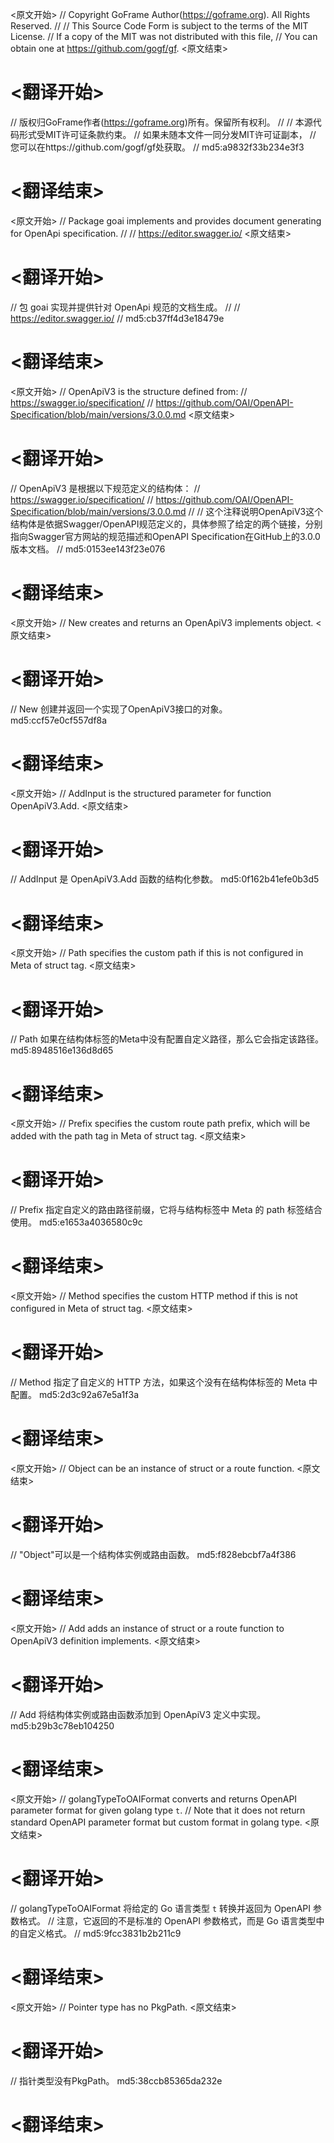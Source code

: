 
<原文开始>
// Copyright GoFrame Author(https://goframe.org). All Rights Reserved.
//
// This Source Code Form is subject to the terms of the MIT License.
// If a copy of the MIT was not distributed with this file,
// You can obtain one at https://github.com/gogf/gf.
<原文结束>

# <翻译开始>
// 版权归GoFrame作者(https://goframe.org)所有。保留所有权利。
//
// 本源代码形式受MIT许可证条款约束。
// 如果未随本文件一同分发MIT许可证副本，
// 您可以在https://github.com/gogf/gf处获取。
// md5:a9832f33b234e3f3
# <翻译结束>


<原文开始>
// Package goai implements and provides document generating for OpenApi specification.
//
// https://editor.swagger.io/
<原文结束>

# <翻译开始>
// 包 goai 实现并提供针对 OpenApi 规范的文档生成。
//
// https://editor.swagger.io/
// md5:cb37ff4d3e18479e
# <翻译结束>


<原文开始>
// OpenApiV3 is the structure defined from:
// https://swagger.io/specification/
// https://github.com/OAI/OpenAPI-Specification/blob/main/versions/3.0.0.md
<原文结束>

# <翻译开始>
// OpenApiV3 是根据以下规范定义的结构体：
// https://swagger.io/specification/
// https://github.com/OAI/OpenAPI-Specification/blob/main/versions/3.0.0.md
// 
// 这个注释说明OpenApiV3这个结构体是依据Swagger/OpenAPI规范定义的，具体参照了给定的两个链接，分别指向Swagger官方网站的规范描述和OpenAPI Specification在GitHub上的3.0.0版本文档。
// md5:0153ee143f23e076
# <翻译结束>


<原文开始>
// New creates and returns an OpenApiV3 implements object.
<原文结束>

# <翻译开始>
// New 创建并返回一个实现了OpenApiV3接口的对象。 md5:ccf57e0cf557df8a
# <翻译结束>


<原文开始>
// AddInput is the structured parameter for function OpenApiV3.Add.
<原文结束>

# <翻译开始>
// AddInput 是 OpenApiV3.Add 函数的结构化参数。 md5:0f162b41efe0b3d5
# <翻译结束>


<原文开始>
// Path specifies the custom path if this is not configured in Meta of struct tag.
<原文结束>

# <翻译开始>
// Path 如果在结构体标签的Meta中没有配置自定义路径，那么它会指定该路径。 md5:8948516e136d8d65
# <翻译结束>


<原文开始>
// Prefix specifies the custom route path prefix, which will be added with the path tag in Meta of struct tag.
<原文结束>

# <翻译开始>
// Prefix 指定自定义的路由路径前缀，它将与结构标签中 Meta 的 path 标签结合使用。 md5:e1653a4036580c9c
# <翻译结束>


<原文开始>
// Method specifies the custom HTTP method if this is not configured in Meta of struct tag.
<原文结束>

# <翻译开始>
// Method 指定了自定义的 HTTP 方法，如果这个没有在结构体标签的 Meta 中配置。 md5:2d3c92a67e5a1f3a
# <翻译结束>


<原文开始>
// Object can be an instance of struct or a route function.
<原文结束>

# <翻译开始>
// "Object"可以是一个结构体实例或路由函数。 md5:f828ebcbf7a4f386
# <翻译结束>


<原文开始>
// Add adds an instance of struct or a route function to OpenApiV3 definition implements.
<原文结束>

# <翻译开始>
// Add 将结构体实例或路由函数添加到 OpenApiV3 定义中实现。 md5:b29b3c78eb104250
# <翻译结束>


<原文开始>
// golangTypeToOAIFormat converts and returns OpenAPI parameter format for given golang type `t`.
// Note that it does not return standard OpenAPI parameter format but custom format in golang type.
<原文结束>

# <翻译开始>
// golangTypeToOAIFormat 将给定的 Go 语言类型 `t` 转换并返回为 OpenAPI 参数格式。
// 注意，它返回的不是标准的 OpenAPI 参数格式，而是 Go 语言类型中的自定义格式。
// md5:9fcc3831b2b211c9
# <翻译结束>


<原文开始>
// Pointer type has no PkgPath.
<原文结束>

# <翻译开始>
// 指针类型没有PkgPath。 md5:38ccb85365da232e
# <翻译结束>

